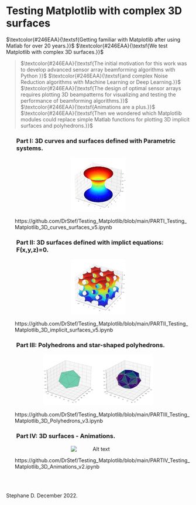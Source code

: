 # Testing Matplotlib with complex 3D surfaces 


 $\textcolor{#246EAA}{\textsf{Getting familiar with Matplotlib after using Matlab for over 20 years.}}$
 $\textcolor{#246EAA}{\textsf{We test Matplotlib with complex 3D surfaces.}}$


 > $\textcolor{#246EAA}{\textsf{The initial motivation for this work was to develop advanced sensor array beamforming algorithms with Python }}$ 
 $\textcolor{#246EAA}{\textsf{and complex Noise Reduction algorithms with Machine Learning or Deep Learning.}}$ 
 $\textcolor{#246EAA}{\textsf{The design of optimal sensor arrays requires plotting 3D beampatterns for visualizing and testing the performance of beamforming algorithms.}}$  
 $\textcolor{#246EAA}{\textsf{Animations are a plus.}}$ <br> 
 $\textcolor{#246EAA}{\textsf{Then we wondered which Matplotlib modules could replace simple Matlab functions for plotting 3D implicit surfaces and polyhedrons.}}$




### <ul> **Part I: 3D curves and surfaces defined with Parametric systems.** </ul>

<p align="center">
<img
  src="Catenoid.png"
  alt="Alt text"
  title="Optional title"
  width=150
  style="display: inline-block; margin: 0 auto; width=30">
</p>

<ul> https://github.com/DrStef/Testing_Matplotlib/blob/main/PARTI_Testing_Matplotlib_3D_curves_surfaces_v5.ipynb  </ul>

###  <ul> **Part II: 3D surfaces defined with implict equations: F(x,y,z)=0.**  </ul>

<p align="center">
<img
  src="Gyroid.png"
  alt="Alt text"
  title="Optional title"
  width=150
  style="display: inline-block; margin: 0 auto; width=30">
</p>

<ul>  https://github.com/DrStef/Testing_Matplotlib/blob/main/PARTII_Testing_Matplotlib_3D_implicit_surfaces_v5.ipynb  </ul>

### <ul> **Part III: Polyhedrons and star-shaped polyhedrons.**   </ul>

<p align="center">
<img
  src="icosahedron.png"
  alt="Alt text"
  title="Optional title"
  width=300
  style="display: inline-block; margin: 0 auto; width=30">
</p>


<ul>  https://github.com/DrStef/Testing_Matplotlib/blob/main/PARTIII_Testing_Matplotlib_3D_Polyhedrons_v3.ipynb  </ul>

###  <ul>  **Part IV: 3D surfaces - Animations.**  </ul>

<p align="center">
<img
  src="Helicoid_Catenoid_v3.gif"
  alt="Alt text"
  title="Optional title"
  width=150
  style="display: inline-block; margin: 0 auto; width=30">
</p>

<ul> https://github.com/DrStef/Testing_Matplotlib/blob/main/PARTIV_Testing_Matplotlib_3D_Animations_v2.ipynb  </ul>

<br>
<br>



Stephane D.  December 2022. 


